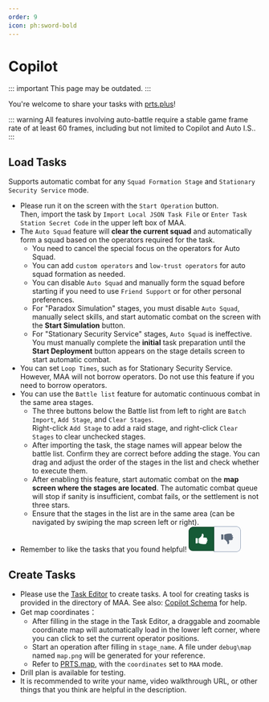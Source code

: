 ```yaml
---
order: 9
icon: ph:sword-bold
---
```


# Copilot

::: important This page may be outdated.
:::

You're welcome to share your tasks with [prts.plus](https://prts.plus)!

::: warning
All features involving auto-battle require a stable game frame rate of at least 60 frames, including but not limited to Copilot and Auto I.S..
:::

## Load Tasks

Supports automatic combat for any `Squad Formation Stage` and `Stationary Security Service` mode.

- Please run it on the screen with the `Start Operation` button.  
  Then, import the task by `Import Local JSON Task File` or `Enter Task Station Secret Code` in the upper left box of MAA.
- The `Auto Squad` feature will **clear the current squad** and automatically form a squad based on the operators required for the task.
  - You need to cancel the special focus on the operators for Auto Squad.
  - You can add `custom operators` and `low-trust operators` for auto squad formation as needed.
  - You can disable `Auto Squad` and manually form the squad before starting if you need to use `Friend Support` or for other personal preferences.
  - For "Paradox Simulation" stages, you must disable `Auto Squad`, manually select skills, and start automatic combat on the screen with the **Start Simulation** button.
  - For "Stationary Security Service" stages, `Auto Squad` is ineffective. You must manually complete the **initial** task preparation until the **Start Deployment** button appears on the stage details screen to start automatic combat.
- You can set `Loop Times`, such as for Stationary Security Service. However, MAA will not borrow operators. Do not use this feature if you need to borrow operators.
- You can use the `Battle list` feature for automatic continuous combat in the same area stages.
  - The three buttons below the Battle list from left to right are `Batch Import`, `Add Stage`, and `Clear Stages`.  
    Right-click `Add Stage` to add a raid stage, and right-click `Clear Stages` to clear unchecked stages.
  - After importing the task, the stage names will appear below the battle list. Confirm they are correct before adding the stage. You can drag and adjust the order of the stages in the list and check whether to execute them.
  - After enabling this feature, start automatic combat on the **map screen where the stages are located**. The automatic combat queue will stop if sanity is insufficient, combat fails, or the settlement is not three stars.
  - Ensure that the stages in the list are in the same area (can be navigated by swiping the map screen left or right).
- Remember to like the tasks that you found helpful!
  ![image](/images/zh-cn/copilot-click-like.png)

## Create Tasks

- Please use the [Task Editor](https://prts.plus/create) to create tasks. A tool for creating tasks is provided in the directory of MAA. See also: [Copilot Schema](../../protocol/copilot-schema.md) for help.
- Get map coordinates：
  - After filling in the stage in the Task Editor, a draggable and zoomable coordinate map will automatically load in the lower left corner, where you can click to set the current operator positions.
  - Start an operation after filling in `stage_name`. A file under `debug\map` named `map.png` will be generated for your reference.
  - Refer to [PRTS.map](https://map.ark-nights.com/), with the `coordinates` set to `MAA` mode.
- Drill plan is available for testing.
- It is recommended to write your name, video walkthrough URL, or other things that you think are helpful in the description.

